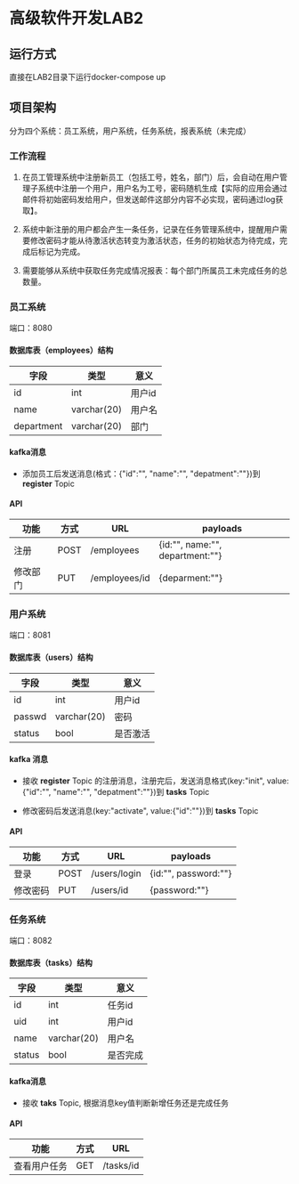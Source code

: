 # 高级软件开发LAB2

## 运行方式

直接在LAB2目录下运行docker-compose up

## 项目架构

分为四个系统：员工系统，用户系统，任务系统，报表系统（未完成）

### 工作流程

1. 在员工管理系统中注册新员工（包括工号，姓名，部门）后，会自动在用户管理子系统中注册一个用户，用户名为工号，密码随机生成【实际的应用会通过邮件将初始密码发给用户，但发送邮件这部分内容不必实现，密码通过log获取】。

2. 系统中新注册的用户都会产生一条任务，记录在任务管理系统中，提醒用户需要修改密码才能从待激活状态转变为激活状态，任务的初始状态为待完成，完成后标记为完成。

3. 需要能够从系统中获取任务完成情况报表：每个部门所属员工未完成任务的总数量。

### 员工系统

端口：8080

#### 数据库表（employees）结构

| 字段       | 类型        | 意义   |
| ---------- | ----------- | ------ |
| id         | int         | 用户id |
| name       | varchar(20) | 用户名 |
| department | varchar(20) | 部门   |

#### kafka消息

- 添加员工后发送消息(格式：{"id":"", "name":"", "depatment":""})到 **register**  Topic

#### API

| 功能     | 方式 | URL           | payloads                        |
| -------- | ---- | ------------- | ------------------------------- |
| 注册     | POST | /employees    | {id:"", name:"", department:""} |
| 修改部门 | PUT  | /employees/id | {deparment:""}                  |

### 用户系统

端口：8081

#### 数据库表（users）结构

| 字段   | 类型        | 意义     |
| ------ | ----------- | -------- |
| id     | int         | 用户id   |
| passwd | varchar(20) | 密码     |
| status | bool        | 是否激活 |

#### kafka 消息

- 接收 **register** Topic 的注册消息，注册完后，发送消息格式(key:"init", value:{"id":"", "name":"", "depatment":""})到 **tasks** Topic

- 修改密码后发送消息(key:"activate", value:{"id":""})到 **tasks** Topic

#### API

| 功能     | 方式 | URL          | payloads             |
| -------- | ---- | ------------ | -------------------- |
| 登录     | POST | /users/login | {id:"", password:""} |
| 修改密码 | PUT  | /users/id    | {password:""}        |

### 任务系统

端口：8082

#### 数据库表（tasks）结构

| 字段   | 类型        | 意义     |
| ------ | ----------- | -------- |
| id     | int         | 任务id   |
| uid    | int         | 用户id   |
| name   | varchar(20) | 用户名   |
| status | bool        | 是否完成 |

#### kafka消息

- 接收 **taks** Topic, 根据消息key值判断新增任务还是完成任务

#### API

| 功能         | 方式 | URL       |
| ------------ | ---- | --------- |
| 查看用户任务 | GET  | /tasks/id |